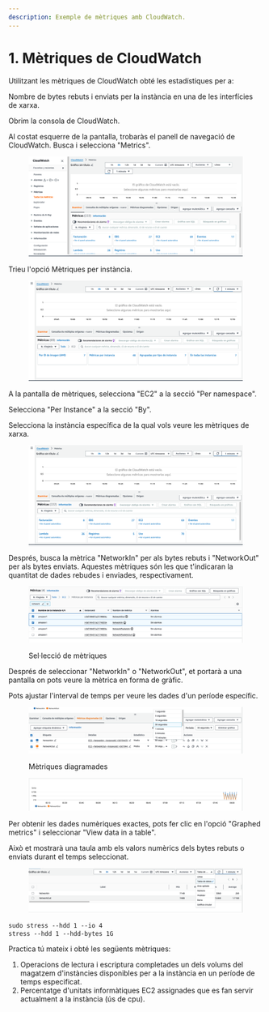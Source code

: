 ```yaml
---
description: Exemple de mètriques amb CloudWatch.
---
```


# 1. Mètriques de CloudWatch

Utilitzant les mètriques de CloudWatch obté les estadístiques per a:&#x20;

Nombre de bytes rebuts i enviats per la instància en una de les interfícies de xarxa.

Obrim la consola de CloudWatch.

Al costat esquerre de la pantalla, trobaràs el panell de navegació de CloudWatch. Busca i selecciona "Metrics".

<figure><img src="../.gitbook/assets/image (196).png" alt=""><figcaption></figcaption></figure>

Trieu l'opció Mètriques per instància.

<figure><img src="../.gitbook/assets/image (197).png" alt=""><figcaption></figcaption></figure>

A la pantalla de mètriques, selecciona "EC2" a la secció "Per namespace".

Selecciona "Per Instance" a la secció "By".

Selecciona la instància específica de la qual vols veure les mètriques de xarxa.&#x20;

<figure><img src="../.gitbook/assets/image (198).png" alt=""><figcaption></figcaption></figure>

Després, busca la mètrica "NetworkIn" per als bytes rebuts i "NetworkOut" per als bytes enviats. Aquestes mètriques són les que t'indicaran la quantitat de dades rebudes i enviades, respectivament.

<figure><img src="../.gitbook/assets/image.png" alt=""><figcaption><p>Sel·lecció de mètriques</p></figcaption></figure>

Després de seleccionar "NetworkIn" o "NetworkOut", et portarà a una pantalla on pots veure la mètrica en forma de gràfic.

Pots ajustar l'interval de temps per veure les dades d'un període específic.

<figure><img src="../.gitbook/assets/image (1).png" alt=""><figcaption><p>Mètriques diagramades</p></figcaption></figure>

<figure><img src="../.gitbook/assets/image (2).png" alt=""><figcaption></figcaption></figure>

Per obtenir les dades numèriques exactes, pots fer clic en l'opció "Graphed metrics" i seleccionar "View data in a table".

Això et mostrarà una taula amb els valors numèrics dels bytes rebuts o enviats durant el temps seleccionat.

<figure><img src="../.gitbook/assets/image (3).png" alt=""><figcaption></figcaption></figure>



```
sudo stress --hdd 1 --io 4
stress --hdd 1 --hdd-bytes 1G

```

Practica tú mateix i obté les següents mètriques:

1. Operacions de lectura i escriptura completades un dels volums del magatzem d'instàncies disponibles per a la instància en un període de temps especificat.
2. Percentatge d'unitats informàtiques EC2 assignades que es fan servir actualment a la instància (ús de cpu).

